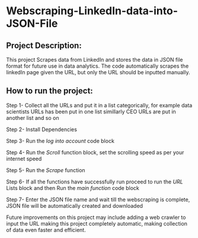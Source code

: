# Webscraping-LinkedIn-data-into-JSON-File

## Project Description:

This project Scrapes data from LinkedIn and stores the data in JSON file format for future use in data analytics.
The code automatically scrapes the linkedIn page given the URL, but only the URL should be inputted manually.

## How to run the project:

Step 1- Collect all the URLs and put it in a list categorically, for example data scientists URLs has been put in one list
simillarly CEO URLs are put in another list and so on

Step 2- Install Dependencies 

Step 3- Run the *log into account* code block

Step 4- Run the *Scroll* function block, set the scrolling speed as per your internet speed

Step 5- Run the *Scrape* function

Step 6- If all the functions have successfully run proceed to run the *URL* Lists block and then Run the *main function* code block

Step 7- Enter the JSON file name and wait till the webscraping is complete, JSON file will be automatically created and downloaded  

Future improvements on this project may include adding a web crawler to input the URL making this project completely automatic, 
making collection of data even faster and efficient.
